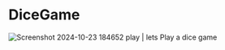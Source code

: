 # DiceGame
![Screenshot 2024-10-23 184652](https://github.com/user-attachments/assets/e08cc682-adac-47b5-8c1f-01c74cd3fa48)
play |
lets Play a dice game

